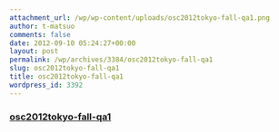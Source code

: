 ```yaml
---
attachment_url: /wp/wp-content/uploads/osc2012tokyo-fall-qa1.png
author: t-matsuo
comments: false
date: 2012-09-10 05:24:27+00:00
layout: post
permalink: /wp/archives/3384/osc2012tokyo-fall-qa1
slug: osc2012tokyo-fall-qa1
title: osc2012tokyo-fall-qa1
wordpress_id: 3392
---
```


### [osc2012tokyo-fall-qa1](/assets/images/wp-content/osc2012tokyo-fall-qa1.png)

